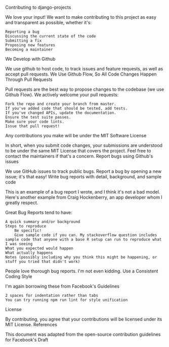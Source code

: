 Contributing to django-projects

We love your input! We want to make contributing to this project as easy and transparent as possible, whether it's:

    Reporting a bug
    Discussing the current state of the code
    Submitting a fix
    Proposing new features
    Becoming a maintainer

We Develop with Github

We use github to host code, to track issues and feature requests, as well as accept pull requests.
We Use Github Flow, So All Code Changes Happen Through Pull Requests

Pull requests are the best way to propose changes to the codebase (we use Github Flow). We actively welcome your pull requests:

    Fork the repo and create your branch from master.
    If you've added code that should be tested, add tests.
    If you've changed APIs, update the documentation.
    Ensure the test suite passes.
    Make sure your code lints.
    Issue that pull request!

Any contributions you make will be under the MIT Software License

In short, when you submit code changes, your submissions are understood to be under the same MIT License that covers the project. Feel free to contact the maintainers if that's a concern.
Report bugs using Github's issues

We use GitHub issues to track public bugs. Report a bug by opening a new issue; it's that easy!
Write bug reports with detail, background, and sample code

This is an example of a bug report I wrote, and I think it's not a bad model. Here's another example from Craig Hockenberry, an app developer whom I greatly respect.

Great Bug Reports tend to have:

    A quick summary and/or background
    Steps to reproduce
        Be specific!
        Give sample code if you can. My stackoverflow question includes sample code that anyone with a base R setup can run to reproduce what I was seeing
    What you expected would happen
    What actually happens
    Notes (possibly including why you think this might be happening, or stuff you tried that didn't work)

People love thorough bug reports. I'm not even kidding.
Use a Consistent Coding Style

I'm again borrowing these from Facebook's Guidelines

    2 spaces for indentation rather than tabs
    You can try running npm run lint for style unification

License

By contributing, you agree that your contributions will be licensed under its MIT License.
References

This document was adapted from the open-source contribution guidelines for Facebook's Draft
